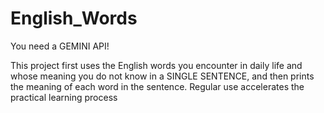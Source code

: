 # English_Words

You need a GEMINI API!
 
This project first uses the English words you encounter in daily life and whose meaning you do not know in a SINGLE SENTENCE, and then prints the meaning of each word in the sentence. Regular use accelerates the practical learning process
